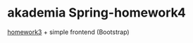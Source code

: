# akademia Spring-homework4

[homework3](https://github.com/M111q/aSpring-hk3) + simple frontend (Bootstrap)
